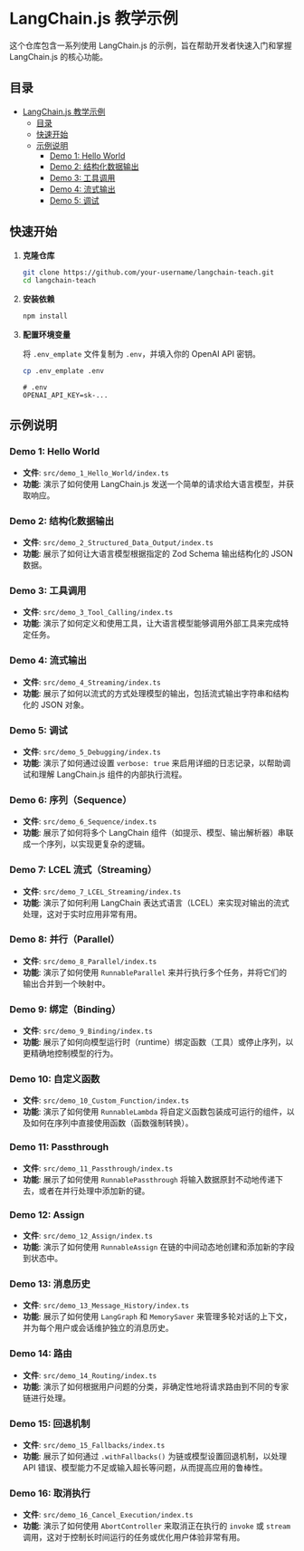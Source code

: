 # LangChain.js 教学示例

这个仓库包含一系列使用 LangChain.js 的示例，旨在帮助开发者快速入门和掌握 LangChain.js 的核心功能。

## 目录

- [LangChain.js 教学示例](#langchainjs-教学示例)
  - [目录](#目录)
  - [快速开始](#快速开始)
  - [示例说明](#示例说明)
    - [Demo 1: Hello World](#demo-1-hello-world)
    - [Demo 2: 结构化数据输出](#demo-2-结构化数据输出)
    - [Demo 3: 工具调用](#demo-3-工具调用)
    - [Demo 4: 流式输出](#demo-4-流式输出)
    - [Demo 5: 调试](#demo-5-调试)

## 快速开始

1. **克隆仓库**

   ```bash
   git clone https://github.com/your-username/langchain-teach.git
   cd langchain-teach
   ```

2. **安装依赖**

   ```bash
   npm install
   ```

3. **配置环境变量**

   将 `.env_emplate` 文件复制为 `.env`，并填入你的 OpenAI API 密钥。

   ```bash
   cp .env_emplate .env
   ```

   ```
   # .env
   OPENAI_API_KEY=sk-...
   ```

## 示例说明

### Demo 1: Hello World

- **文件**: `src/demo_1_Hello_World/index.ts`
- **功能**: 演示了如何使用 LangChain.js 发送一个简单的请求给大语言模型，并获取响应。

### Demo 2: 结构化数据输出

- **文件**: `src/demo_2_Structured_Data_Output/index.ts`
- **功能**: 展示了如何让大语言模型根据指定的 Zod Schema 输出结构化的 JSON 数据。

### Demo 3: 工具调用

- **文件**: `src/demo_3_Tool_Calling/index.ts`
- **功能**: 演示了如何定义和使用工具，让大语言模型能够调用外部工具来完成特定任务。

### Demo 4: 流式输出

- **文件**: `src/demo_4_Streaming/index.ts`
- **功能**: 展示了如何以流式的方式处理模型的输出，包括流式输出字符串和结构化的 JSON 对象。

### Demo 5: 调试

- **文件**: `src/demo_5_Debugging/index.ts`
- **功能**: 演示了如何通过设置 `verbose: true` 来启用详细的日志记录，以帮助调试和理解 LangChain.js 组件的内部执行流程。

### Demo 6: 序列（Sequence）

- **文件**: `src/demo_6_Sequence/index.ts`
- **功能**: 展示了如何将多个 LangChain 组件（如提示、模型、输出解析器）串联成一个序列，以实现更复杂的逻辑。

### Demo 7: LCEL 流式（Streaming）

- **文件**: `src/demo_7_LCEL_Streaming/index.ts`
- **功能**: 演示了如何利用 LangChain 表达式语言（LCEL）来实现对输出的流式处理，这对于实时应用非常有用。

### Demo 8: 并行（Parallel）

- **文件**: `src/demo_8_Parallel/index.ts`
- **功能**: 演示了如何使用 `RunnableParallel` 来并行执行多个任务，并将它们的输出合并到一个映射中。

### Demo 9: 绑定（Binding）

- **文件**: `src/demo_9_Binding/index.ts`
- **功能**: 展示了如何向模型运行时（runtime）绑定函数（工具）或停止序列，以更精确地控制模型的行为。

### Demo 10: 自定义函数

- **文件**: `src/demo_10_Custom_Function/index.ts`
- **功能**: 演示了如何使用 `RunnableLambda` 将自定义函数包装成可运行的组件，以及如何在序列中直接使用函数（函数强制转换）。

### Demo 11: Passthrough

- **文件**: `src/demo_11_Passthrough/index.ts`
- **功能**: 展示了如何使用 `RunnablePassthrough` 将输入数据原封不动地传递下去，或者在并行处理中添加新的键。

### Demo 12: Assign

- **文件**: `src/demo_12_Assign/index.ts`
- **功能**: 演示了如何使用 `RunnableAssign` 在链的中间动态地创建和添加新的字段到状态中。

### Demo 13: 消息历史

- **文件**: `src/demo_13_Message_History/index.ts`
- **功能**: 展示了如何使用 `LangGraph` 和 `MemorySaver` 来管理多轮对话的上下文，并为每个用户或会话维护独立的消息历史。

### Demo 14: 路由

- **文件**: `src/demo_14_Routing/index.ts`
- **功能**: 演示了如何根据用户问题的分类，非确定性地将请求路由到不同的专家链进行处理。

### Demo 15: 回退机制

- **文件**: `src/demo_15_Fallbacks/index.ts`
- **功能**: 展示了如何通过 `.withFallbacks()` 为链或模型设置回退机制，以处理 API 错误、模型能力不足或输入超长等问题，从而提高应用的鲁棒性。

### Demo 16: 取消执行

- **文件**: `src/demo_16_Cancel_Execution/index.ts`
- **功能**: 演示了如何使用 `AbortController` 来取消正在执行的 `invoke` 或 `stream` 调用，这对于控制长时间运行的任务或优化用户体验非常有用。